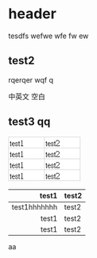 # header

tesdfs wefwe wfe fw ew

## test2

rqerqer wqf q

中英文 空白

## test3 qq

![Alt text](image.png)

| test1 | test2 |
|-------: |-------|
| test1hhhhhhh | test2 |
| test1 | test2 |
| test1 | test2 |

aa


